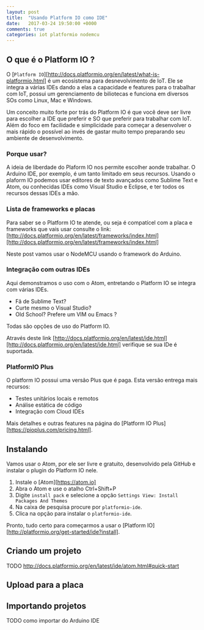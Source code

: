 ```yaml
---
layout: post
title:  "Usando Platform IO como IDE"
date:   2017-03-24 19:50:00 +0000
comments: true
categories: iot platformio nodemcu
---
```


## O que é o Platform IO ?

O [`Platform IO`][http://docs.platformio.org/en/latest/what-is-platformio.html] é
um ecosistema para desnevolvimento de IoT. Ele se integra a várias
IDEs dando a elas a capacidade e features para o trabalhar com IoT, possui um
gerenciamento de biliotecas e funciona em diversos SOs como Linux, Mac e Windows.

Um conceito muito forte por trás do Platform IO é que você deve ser livre para
escolher a IDE que preferir e SO que preferir para trabalhar com IoT. Além do
foco em facilidade e simplicidade para começar a desenvolver o mais rápido o
possível ao invés de gastar muito tempo preparando seu ambiente de desenvolvimento.

### Porque usar?

A ideia de liberdade do Plaform IO nos permite escolher aonde trabalhar. O Arduino IDE, por exemplo,
é um tanto limitado em seus recursos. Usando o plaform IO podemos usar editores de texto avançados
como Sublime Text e Atom, ou conhecidas IDEs como Visual Studio e Eclipse, e ter todos os recursos
dessas IDEs a mão.

### Lista de frameworks e placas

Para saber se o Platform IO te atende, ou seja é compatícel com a placa e frameworks
que vais usar consulte o link:
[http://docs.platformio.org/en/latest/frameworks/index.html][http://docs.platformio.org/en/latest/frameworks/index.html]

Neste post vamos usar o NodeMCU usando o framework do Arduino.


### Integração com outras IDEs

Aqui demonstramos o uso com o Atom, entretando o Platform IO se integra com várias IDEs.

* Fã de Sublime Text?
* Curte mesmo o Visual Studio?
* Old School? Prefere um VIM ou Emacs ?

Todas são opções de uso do Platform IO.

Através deste link [http://docs.platformio.org/en/latest/ide.html][http://docs.platformio.org/en/latest/ide.html]
verifique se sua IDe é suportada.

###  PlatformIO Plus

O platform IO possui uma versão Plus que é paga. Esta versão entrega mais recursos:

* Testes unitários locais e remotos
* Análise estática de código
* Integração com Cloud IDEs

Mais detalhes e outras features na página do [Platform IO Plus][https://pioplus.com/pricing.html].


## Instalando

Vamos usar o Atom, por ele ser livre e gratuito, desenvolvido pela GitHub e instalar o
plugin do Platform IO nele.

1. Instale o [Atom][https://atom.io]
1. Abra o Atom e use o atalho Ctrl+Shift+P
1. Digite `install pack` e selecione a opção `Settings View: Install Packages And Themes`
1. Na caixa de pesquisa procure por `platformio-ide`.
1. Clica na opção para instalar o `platformio-ide`.

Pronto, tudo certo para começarmos a usar o [Platform IO][http://platformio.org/get-started/ide?install].

## Criando um projeto

TODO http://docs.platformio.org/en/latest/ide/atom.html#quick-start

## Upload para a placa


## Importando projetos

TODO como importar do Arduino IDE
